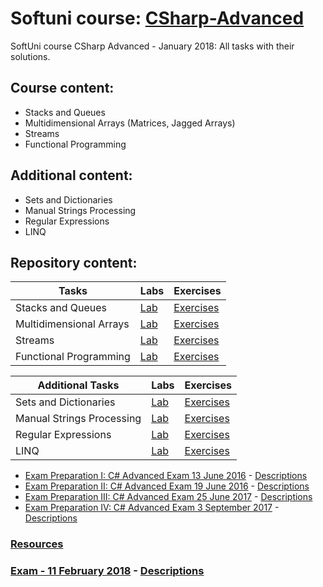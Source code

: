 # Softuni course: [CSharp-Advanced](https://softuni.bg/trainings/1841/csharp-advanced-january-2017)
SoftUni course CSharp Advanced - January 2018: All tasks with their solutions.

## Course content:
- Stacks and Queues
- Multidimensional Arrays (Matrices, Jagged Arrays)
- Streams
- Functional Programming

## Additional content:
- Sets and Dictionaries
- Manual Strings Processing
- Regular Expressions
- LINQ

## Repository content:
Tasks							| Labs																																| Exercises																																	
--------------------------------|-----------------------------------------------------------------------------------------------------------------------------------|----------------
Stacks and Queues				| [Lab](https://github.com/dobroslav-atanasov/CSharp-Advanced/tree/master/01.%20StacksAndQueues-Lab)								| [Exercises](https://github.com/dobroslav-atanasov/CSharp-Advanced/tree/master/02.%20StacksAndQueues-Exercises)
Multidimensional Arrays			| [Lab](https://github.com/dobroslav-atanasov/CSharp-Advanced/tree/master/03.%20MultidimensionalArrays-Lab)						 	| [Exercises](https://github.com/dobroslav-atanasov/CSharp-Advanced/tree/master/04.%20MultidimensionalArrays-Exercises)
Streams  						| [Lab](https://github.com/dobroslav-atanasov/CSharp-Advanced/tree/master/05.%20FilesAndStreams-Lab)								| [Exercises](https://github.com/dobroslav-atanasov/CSharp-Advanced/tree/master/06.%20FilesAndStreams-Exercises)
Functional Programming			| [Lab](https://github.com/dobroslav-atanasov/CSharp-Advanced/tree/master/07.%20FunctionalProgramming-Lab)							| [Exercises](https://github.com/dobroslav-atanasov/CSharp-Advanced/tree/master/08.%20FunctionalProgramming-Exercises)


Additional Tasks				| Labs																																| Exercises																																	
--------------------------------|-----------------------------------------------------------------------------------------------------------------------------------|----------------
Sets and Dictionaries			| [Lab](https://github.com/dobroslav-atanasov/CSharp-Advanced/tree/master/09.%20SetsAndDictionaries-Lab)							| [Exercises](https://github.com/dobroslav-atanasov/CSharp-Advanced/tree/master/10.%20SetsAndDictionaries-Exercises)
Manual Strings Processing		| [Lab](https://github.com/dobroslav-atanasov/CSharp-Advanced/tree/master/11.%20ManualStringsProcessing-Lab)						| [Exercises](https://github.com/dobroslav-atanasov/CSharp-Advanced/tree/master/12.%20ManualStringsProcessing-Exercises)
Regular Expressions				| [Lab](https://github.com/dobroslav-atanasov/CSharp-Advanced/tree/master/13.%20RegularExpressions-Lab)								| [Exercises](https://github.com/dobroslav-atanasov/CSharp-Advanced/tree/master/14.%20RegularExpressions-Exercises)
LINQ 							| [Lab](https://github.com/dobroslav-atanasov/CSharp-Advanced/tree/master/15.%20LINQ-Lab)											| [Exercises](https://github.com/dobroslav-atanasov/CSharp-Advanced/tree/master/16.%20LINQ-Exercises)


- [Exam Preparation I: C# Advanced Exam 13 June 2016](https://github.com/dobroslav-atanasov/CSharp-Advanced/tree/master/17.%20ExamPreparationI) - [Descriptions](https://github.com/dobroslav-atanasov/CSharp-Advanced/tree/master/Resources/Exam%20Preparation%20I%20-%20Exam%2013.06.2016)
- [Exam Preparation II: C# Advanced Exam 19 June 2016](https://github.com/dobroslav-atanasov/CSharp-Advanced/tree/master/18.%20ExamPreparationII) - [Descriptions](https://github.com/dobroslav-atanasov/CSharp-Advanced/tree/master/Resources/Exam%20Preparation%20II%20-%20Exam%2019.06.2016)
- [Exam Preparation III: C# Advanced Exam 25 June 2017](https://github.com/dobroslav-atanasov/CSharp-Advanced/tree/master/19.%20ExamPreparationIII)  -  [Descriptions](https://github.com/dobroslav-atanasov/CSharp-Advanced/tree/master/Resources/Exam%20Preparation%20III%20-%20Exam%2025.06.2017)
- [Exam Preparation IV: C# Advanced Exam 3 September 2017](https://github.com/dobroslav-atanasov/CSharp-Advanced/tree/master/20.%20ExamPreparationIV) - [Descriptions](https://github.com/dobroslav-atanasov/CSharp-Advanced/tree/master/Resources/Exam%20Preparation%20IV%20-%20Exam%2003.09.2017)

### [Resources](https://github.com/dobroslav-atanasov/CSharp-Advanced/tree/master/Resources)	

### [Exam - 11 February 2018](https://github.com/dobroslav-atanasov/CSharp-Advanced/tree/master/Exam-11.02.2018) - [Descriptions](https://github.com/dobroslav-atanasov/CSharp-Advanced/tree/master/Resources/Exam%2011.02.2018)